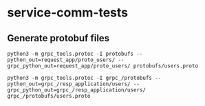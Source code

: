 # service-comm-tests

## Generate protobuf files

```shell
python3 -m grpc_tools.protoc -I protobufs --python_out=request_app/proto_users/ --grpc_python_out=request_app/proto_users/ protobufs/users.proto
```

```shell
python3 -m grpc_tools.protoc -I grpc_/protobufs --python_out=grpc_/resp_application/users/ --grpc_python_out=grpc_/resp_application/users/ grpc_/protobufs/users.proto
```

